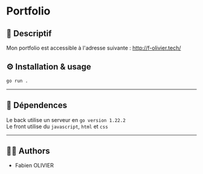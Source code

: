 # Portfolio

## 📝 Descriptif

Mon portfolio est accessible à l'adresse suivante : <a href="http://f-olivier.tech/" target="blank">http://f-olivier.tech/</a>

## ⚙️ Installation & usage

```sh
go run .
```
___
## 🔗 Dépendences

Le back utilise un serveur en `go version 1.22.2`</br>
Le front utilise du `javascript`, `html` et `css`

___
## 🧑‍💻 Authors

+ Fabien OLIVIER

